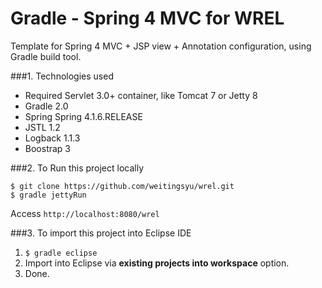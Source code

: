 Gradle - Spring 4 MVC for WREL
===============================
Template for Spring 4 MVC + JSP view + Annotation configuration, using Gradle build tool.

###1. Technologies used
* Required Servlet 3.0+ container, like Tomcat 7 or Jetty 8
* Gradle 2.0
* Spring Spring 4.1.6.RELEASE
* JSTL 1.2
* Logback 1.1.3
* Boostrap 3

###2. To Run this project locally
```shell
$ git clone https://github.com/weitingsyu/wrel.git
$ gradle jettyRun
```
Access ```http://localhost:8080/wrel```

###3. To import this project into Eclipse IDE
1. ```$ gradle eclipse```
2. Import into Eclipse via **existing projects into workspace** option.
3. Done.


